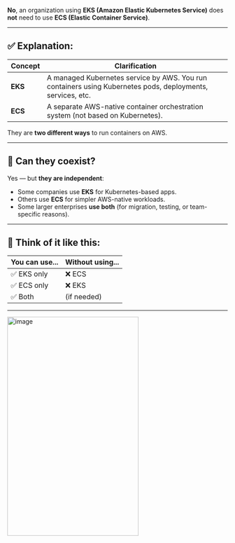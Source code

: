 **No**, an organization using **EKS (Amazon Elastic Kubernetes Service)** does **not** need to use **ECS (Elastic Container Service)**.

---

## ✅ Explanation:

| Concept | Clarification                                                                                              |
| ------- | ---------------------------------------------------------------------------------------------------------- |
| **EKS** | A managed Kubernetes service by AWS. You run containers using Kubernetes pods, deployments, services, etc. |
| **ECS** | A separate AWS-native container orchestration system (not based on Kubernetes).                            |

They are **two different ways** to run containers on AWS.

---

## 🔄 Can they coexist?

Yes — but **they are independent**:

* Some companies use **EKS** for Kubernetes-based apps.
* Others use **ECS** for simpler AWS-native workloads.
* Some larger enterprises **use both** (for migration, testing, or team-specific reasons).

---

## 🧠 Think of it like this:

| You can use... | Without using... |
| -------------- | ---------------- |
| ✅ EKS only     | ❌ ECS            |
| ✅ ECS only     | ❌ EKS            |
| ✅ Both         | (if needed)      |

---

<img width="300" height="500" alt="image" src="https://github.com/user-attachments/assets/a6d92b1f-09a8-4baf-8a5a-d3ac0d64df92" />

